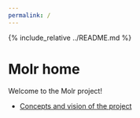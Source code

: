 ```yaml
---
permalink: /
---
```


{% include_relative ../README.md %}

# Molr home

Welcome to the Molr project!

* [Concepts and vision of the project](concepts-and-vision)
